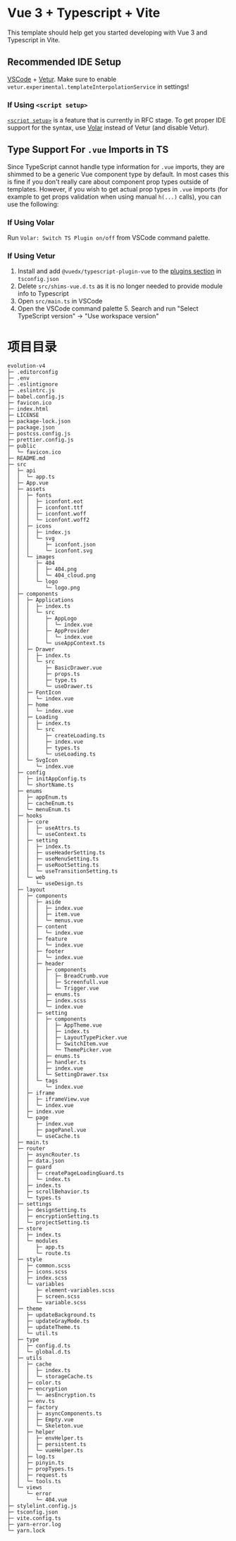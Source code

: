 # Vue 3 + Typescript + Vite

This template should help get you started developing with Vue 3 and Typescript in Vite.

## Recommended IDE Setup

[VSCode](https://code.visualstudio.com/) + [Vetur](https://marketplace.visualstudio.com/items?itemName=octref.vetur). Make sure to enable `vetur.experimental.templateInterpolationService` in settings!

### If Using `<script setup>`

[`<script setup>`](https://github.com/vuejs/rfcs/pull/227) is a feature that is currently in RFC stage. To get proper IDE support for the syntax, use [Volar](https://marketplace.visualstudio.com/items?itemName=johnsoncodehk.volar) instead of Vetur (and disable Vetur).

## Type Support For `.vue` Imports in TS

Since TypeScript cannot handle type information for `.vue` imports, they are shimmed to be a generic Vue component type by default. In most cases this is fine if you don't really care about component prop types outside of templates. However, if you wish to get actual prop types in `.vue` imports (for example to get props validation when using manual `h(...)` calls), you can use the following:

### If Using Volar

Run `Volar: Switch TS Plugin on/off` from VSCode command palette.

### If Using Vetur

1. Install and add `@vuedx/typescript-plugin-vue` to the [plugins section](https://www.typescriptlang.org/tsconfig#plugins) in `tsconfig.json`
2. Delete `src/shims-vue.d.ts` as it is no longer needed to provide module info to Typescript
3. Open `src/main.ts` in VSCode
4. Open the VSCode command palette 5. Search and run "Select TypeScript version" -> "Use workspace version"


# 项目目录




```
evolution-v4
├─ .editorconfig
├─ .env
├─ .eslintignore
├─ .eslintrc.js
├─ babel.config.js
├─ favicon.ico
├─ index.html
├─ LICENSE
├─ package-lock.json
├─ package.json
├─ postcss.config.js
├─ prettier.config.js
├─ public
│  └─ favicon.ico
├─ README.md
├─ src
│  ├─ api
│  │  └─ app.ts
│  ├─ App.vue
│  ├─ assets
│  │  ├─ fonts
│  │  │  ├─ iconfont.eot
│  │  │  ├─ iconfont.ttf
│  │  │  ├─ iconfont.woff
│  │  │  └─ iconfont.woff2
│  │  ├─ icons
│  │  │  ├─ index.js
│  │  │  └─ svg
│  │  │     ├─ iconfont.json
│  │  │     └─ iconfont.svg
│  │  └─ images
│  │     ├─ 404
│  │     │  ├─ 404.png
│  │     │  └─ 404_cloud.png
│  │     └─ logo
│  │        └─ logo.png
│  ├─ components
│  │  ├─ Applications
│  │  │  ├─ index.ts
│  │  │  └─ src
│  │  │     ├─ AppLogo
│  │  │     │  └─ index.vue
│  │  │     ├─ AppProvider
│  │  │     │  └─ index.vue
│  │  │     └─ useAppContext.ts
│  │  ├─ Drawer
│  │  │  ├─ index.ts
│  │  │  └─ src
│  │  │     ├─ BasicDrawer.vue
│  │  │     ├─ props.ts
│  │  │     ├─ type.ts
│  │  │     └─ useDrawer.ts
│  │  ├─ FontIcon
│  │  │  └─ index.vue
│  │  ├─ home
│  │  │  └─ index.vue
│  │  ├─ Loading
│  │  │  ├─ index.ts
│  │  │  └─ src
│  │  │     ├─ createLoading.ts
│  │  │     ├─ index.vue
│  │  │     ├─ types.ts
│  │  │     └─ useLoading.ts
│  │  └─ SvgIcon
│  │     └─ index.vue
│  ├─ config
│  │  ├─ initAppConfig.ts
│  │  └─ shortName.ts
│  ├─ enums
│  │  ├─ appEnum.ts
│  │  ├─ cacheEnum.ts
│  │  └─ menuEnum.ts
│  ├─ hooks
│  │  ├─ core
│  │  │  ├─ useAttrs.ts
│  │  │  └─ useContext.ts
│  │  ├─ setting
│  │  │  ├─ index.ts
│  │  │  ├─ useHeaderSetting.ts
│  │  │  ├─ useMenuSetting.ts
│  │  │  ├─ useRootSetting.ts
│  │  │  └─ useTransitionSetting.ts
│  │  └─ web
│  │     └─ useDesign.ts
│  ├─ layout
│  │  ├─ components
│  │  │  ├─ aside
│  │  │  │  ├─ index.vue
│  │  │  │  ├─ item.vue
│  │  │  │  └─ menus.vue
│  │  │  ├─ content
│  │  │  │  └─ index.vue
│  │  │  ├─ feature
│  │  │  │  └─ index.vue
│  │  │  ├─ footer
│  │  │  │  └─ index.vue
│  │  │  ├─ header
│  │  │  │  ├─ components
│  │  │  │  │  ├─ BreadCrumb.vue
│  │  │  │  │  ├─ Screenfull.vue
│  │  │  │  │  └─ Trigger.vue
│  │  │  │  ├─ enums.ts
│  │  │  │  ├─ index.scss
│  │  │  │  └─ index.vue
│  │  │  ├─ setting
│  │  │  │  ├─ components
│  │  │  │  │  ├─ AppTheme.vue
│  │  │  │  │  ├─ index.ts
│  │  │  │  │  ├─ LayoutTypePicker.vue
│  │  │  │  │  ├─ SwitchItem.vue
│  │  │  │  │  └─ ThemePicker.vue
│  │  │  │  ├─ enums.ts
│  │  │  │  ├─ handler.ts
│  │  │  │  ├─ index.vue
│  │  │  │  └─ SettingDrawer.tsx
│  │  │  └─ tags
│  │  │     └─ index.vue
│  │  ├─ iframe
│  │  │  ├─ iframeView.vue
│  │  │  └─ index.vue
│  │  ├─ index.vue
│  │  └─ page
│  │     ├─ index.vue
│  │     ├─ pagePanel.vue
│  │     └─ useCache.ts
│  ├─ main.ts
│  ├─ router
│  │  ├─ asyncRouter.ts
│  │  ├─ data.json
│  │  ├─ guard
│  │  │  ├─ createPageLoadingGuard.ts
│  │  │  └─ index.ts
│  │  ├─ index.ts
│  │  ├─ scrollBehavior.ts
│  │  └─ types.ts
│  ├─ settings
│  │  ├─ designSetting.ts
│  │  ├─ encryptionSetting.ts
│  │  └─ projectSetting.ts
│  ├─ store
│  │  ├─ index.ts
│  │  └─ modules
│  │     ├─ app.ts
│  │     └─ route.ts
│  ├─ style
│  │  ├─ common.scss
│  │  ├─ icons.scss
│  │  ├─ index.scss
│  │  └─ variables
│  │     ├─ element-variables.scss
│  │     ├─ screen.scss
│  │     └─ variable.scss
│  ├─ theme
│  │  ├─ updateBackground.ts
│  │  ├─ updateGrayMode.ts
│  │  ├─ updateTheme.ts
│  │  └─ util.ts
│  ├─ type
│  │  ├─ config.d.ts
│  │  └─ global.d.ts
│  ├─ utils
│  │  ├─ cache
│  │  │  ├─ index.ts
│  │  │  └─ storageCache.ts
│  │  ├─ color.ts
│  │  ├─ encryption
│  │  │  └─ aesEncryption.ts
│  │  ├─ env.ts
│  │  ├─ factory
│  │  │  ├─ asyncComponents.ts
│  │  │  ├─ Empty.vue
│  │  │  └─ Skeleton.vue
│  │  ├─ helper
│  │  │  ├─ envHelper.ts
│  │  │  ├─ persistent.ts
│  │  │  └─ vueHelper.ts
│  │  ├─ log.ts
│  │  ├─ pinyin.ts
│  │  ├─ propTypes.ts
│  │  ├─ request.ts
│  │  └─ tools.ts
│  └─ views
│     └─ error
│        └─ 404.vue
├─ stylelint.config.js
├─ tsconfig.json
├─ vite.config.ts
├─ yarn-error.log
└─ yarn.lock

```